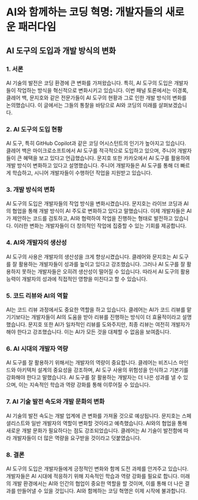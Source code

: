# AI와 함께하는 코딩 혁명: 개발자들의 새로운 패러다임
## AI 도구의 도입과 개발 방식의 변화

### 1. 서론
AI 기술의 발전은 코딩 환경에 큰 변화를 가져왔습니다. 특히, AI 도구의 도입은 개발자들이 작업하는 방식을 혁신적으로 변화시키고 있습니다. 이번 패널 토론에서는 이경록, 클레어 백, 문지호와 같은 전문가들이 AI 도구의 현황과 그로 인한 개발 방식의 변화를 논의했습니다. 이 글에서는 그들의 통찰을 바탕으로 AI와 코딩의 미래를 살펴보겠습니다.

### 2. AI 도구의 도입 현황
AI 도구, 특히 GitHub Copilot과 같은 코딩 어시스턴트의 인기가 높아지고 있습니다. 클레어 백은 마이크로소프트에서 AI 도구를 적극적으로 도입하고 있으며, 주니어 개발자들이 큰 혜택을 보고 있다고 언급했습니다. 문지호 또한 카카오에서 AI 도구를 활용하여 개발 방식이 변화하고 있다고 설명했습니다. 주니어 개발자들은 AI 도구를 통해 더 빠르게 학습하고, 시니어 개발자들이 수행하던 작업을 지원받고 있습니다.

### 3. 개발 방식의 변화
AI 도구의 도입은 개발자들의 작업 방식을 변화시켰습니다. 문지호는 라이브 코딩과 AI의 협업을 통해 개발 방식이 AI 주도로 변화하고 있다고 말했습니다. 이제 개발자들은 AI가 제안하는 코드를 검토하고, AI와 협력하여 작업을 진행하는 형태로 발전하고 있습니다. 이러한 변화는 개발자들이 더 창의적인 작업에 집중할 수 있는 기회를 제공합니다.

### 4. AI와 개발자의 생산성
AI 도구의 사용은 개발자의 생산성을 크게 향상시켰습니다. 클레어와 문지호는 AI 도구를 잘 활용하는 개발자들이 성과를 높이고 있다고 강조했습니다. 그러나 AI 도구를 잘 활용하지 못하는 개발자들은 오히려 생산성이 떨어질 수 있습니다. 따라서 AI 도구의 활용 능력이 개발자의 성과에 직접적인 영향을 미친다고 할 수 있습니다.

### 5. 코드 리뷰와 AI의 역할
AI는 코드 리뷰 과정에서도 중요한 역할을 하고 있습니다. 클레어는 AI가 코드 리뷰를 맡기기보다는 개발자들이 AI의 도움을 받아 리뷰를 진행하는 방식이 더 효율적이라고 설명했습니다. 문지호 또한 AI가 일차적인 리뷰를 도와주지만, 최종 리뷰는 여전히 개발자가 해야 한다고 강조했습니다. 이는 AI가 모든 것을 대체할 수 없음을 보여줍니다.

### 6. AI 시대의 개발자 역량
AI 도구를 잘 활용하기 위해서는 개발자의 역량이 중요합니다. 클레어는 비즈니스 마인드와 아키텍처 설계의 중요성을 강조하며, AI 도구 사용의 위험성을 인식하고 기본기를 강화해야 한다고 말했습니다. AI 도구를 잘 활용하는 개발자는 더 나은 성과를 낼 수 있으며, 이는 지속적인 학습과 역량 강화를 통해 이루어질 수 있습니다.

### 7. AI 기술 발전 속도와 개발 문화의 변화
AI 기술의 발전 속도는 개발 업계에 큰 변화를 가져올 것으로 예상됩니다. 문지호는 스페셜리스트와 일반 개발자의 역할이 변화할 것이라고 예측했습니다. AI와의 협업을 통해 새로운 개발 문화가 필요하다는 점도 강조되었습니다. 클레어는 AI 기술이 발전함에 따라 개발자들이 더 많은 역량을 요구받을 것이라고 덧붙였습니다.

### 8. 결론
AI 도구의 도입은 개발자들에게 긍정적인 변화와 함께 도전 과제를 안겨주고 있습니다. 개발자들은 AI 시대에 적응하기 위해 지속적인 학습과 역량 강화를 필요로 합니다. 미래의 개발 환경에서는 AI와 인간의 협업이 중요한 역할을 할 것이며, 이를 통해 더 나은 결과를 만들어낼 수 있을 것입니다. AI와 함께하는 코딩 혁명은 이제 시작에 불과합니다.